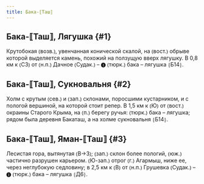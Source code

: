 ```yaml
---
title: Бака-⟦Таш⟧
---
```

## Бака-⟦Таш⟧, Лягушка {#1}

Крутобокая ⦅возв.⦆, увенчанная конической скалой, на ⦅вост.⦆ обрыве которой выделяется камень, похожий на ползущую вверх лягушку. В 0,8 км к ⦅СЗ⦆ от ⦅н.п.⦆ Дачное ⦅Судак.⦆ – ❶ ⦅тюрк.⦆ бака – лягушка ⦃Б14⦄.

## Бака-⟦Таш⟧, Сукновальня {#2}

Холм с крутым ⦅сев.⦆ и ⦅зап.⦆ склонами, поросшими кустарником, и с пологой вершиной, на которой стоит репер. В 1,5 км к ⦅Ю⦆ от ⦅вост.⦆ окраины Старого Крыма, на ⦅п.⦆ берегу ручья: ⦅тюрк.⦆ бака – лягушка; рядом была деревня Бакаташ, а на холме сукновальня ⦃Б14⦄.

## Бака-⟦Таш⟧, Яман-⟦Таш⟧ {#3}

Лесистая гора, вытянутая ⦅В→З⦆; ⦅зап.⦆ склон более пологий, ⦅юж.⦆ частично разрушен карьером. ⦅Ю-зап.⦆ отрог ⦅г.⦆ Агармыш, ниже ее, через неглубокую седловину; в 2,5 км к ⦅В⦆ от ⦅н.п.⦆ Грушевка ⦅Судак.⦆ – ❶ ⦅тюрк.⦆ бака – лягушка ⦃Д6⦄.
